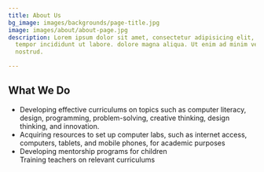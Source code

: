 ```yaml
---
title: About Us
bg_image: images/backgrounds/page-title.jpg
image: images/about/about-page.jpg
description: Lorem ipsum dolor sit amet, consectetur adipisicing elit, sed do eiusmod
  tempor incididunt ut labore. dolore magna aliqua. Ut enim ad minim veniam, quis
  nostrud.

---
```

## What We Do

* Developing effective curriculums on topics such as computer literacy, design, programming, problem-solving, creative thinking, design thinking, and innovation.
* Acquiring resources to set up computer labs, such as internet access, computers, tablets, and mobile phones, for academic purposes
* Developing mentorship programs for children  
  Training teachers on relevant curriculums